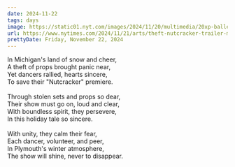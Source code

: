 ```yaml
---
date: 2024-11-22
tags: days
image: https://static01.nyt.com/images/2024/11/20/multimedia/20xp-balletprops/20xp-balletprops-facebookJumbo.jpg
url: https://www.nytimes.com/2024/11/21/arts/theft-nutcracker-trailer-michigan.html
prettyDate: Friday, November 22, 2024
---
```

In Michigan's land of snow and cheer,<br>A theft of props brought panic near,<br>Yet dancers rallied, hearts sincere,<br>To save their "Nutcracker" premiere.<br><br>Through stolen sets and props so dear,<br>Their show must go on, loud and clear,<br>With boundless spirit, they persevere,<br>In this holiday tale so sincere.<br><br>With unity, they calm their fear,<br>Each dancer, volunteer, and peer,<br>In Plymouth's winter atmosphere,<br>The show will shine, never to disappear.